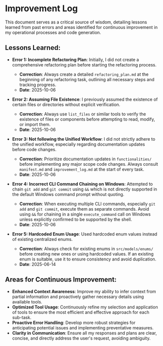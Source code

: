 # Improvement Log

This document serves as a critical source of wisdom, detailing lessons learned from past errors and areas identified for continuous improvement in my operational processes and code generation.

## Lessons Learned:

- **Error 1: Incomplete Refactoring Plan**: Initially, I did not create a comprehensive refactoring plan before starting the refactoring process.
  - **Correction**: Always create a detailed `refactoring_plan.md` at the beginning of any refactoring task, outlining all necessary steps and tracking progress.
  - **Date**: 2025-10-06

- **Error 2: Assuming File Existence**: I previously assumed the existence of certain files or directories without explicit verification.
  - **Correction**: Always use `list_files` or similar tools to verify the existence of files or components before attempting to read, modify, or import them.
  - **Date**: 2025-10-06

- **Error 3: Not following the Unified Workflow**: I did not strictly adhere to the unified workflow, especially regarding documentation updates before code changes.
  - **Correction**: Prioritize documentation updates in `functionalities/` before implementing any major scope code changes. Always consult `manifest.md` and `improvement_log.md` at the start of every task.
  - **Date**: 2025-10-06

- **Error 4: Incorrect CLI Command Chaining on Windows**: Attempted to chain `git add` and `git commit` using `&&` which is not directly supported in the default Windows command prompt without quoting.
  - **Correction**: When executing multiple CLI commands, especially `git add` and `git commit`, execute them as separate commands. Avoid using `&&` for chaining in a single `execute_command` call on Windows unless explicitly confirmed to be supported by the shell.
  - **Date**: 2025-10-06

- **Error 5: Hardcoded Enum Usage**: Used hardcoded enum values instead of existing centralized enums.
  - **Correction**: Always check for existing enums in `src/models/enums/` before creating new ones or using hardcoded values. If an existing enum is suitable, use it to ensure consistency and avoid duplication.
  - **Date**: 2025-06-14

## Areas for Continuous Improvement:

- **Enhanced Context Awareness**: Improve my ability to infer context from partial information and proactively gather necessary details using available tools.
- **Optimized Tool Usage**: Continuously refine my selection and application of tools to ensure the most efficient and effective approach for each sub-task.
- **Proactive Error Handling**: Develop more robust strategies for anticipating potential issues and implementing preventative measures.
- **Clarity in Communication**: Ensure all my responses and plans are clear, concise, and directly address the user's request, avoiding ambiguity.
